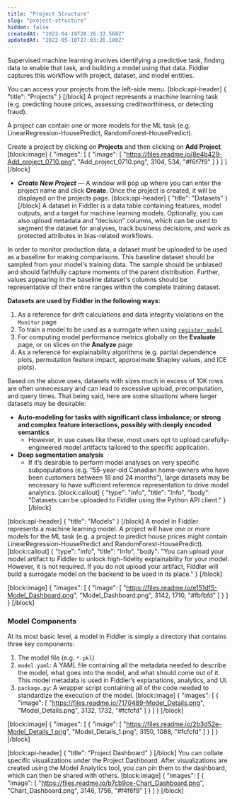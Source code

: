 ```yaml
---
title: "Project Structure"
slug: "project-structure"
hidden: false
createdAt: "2022-04-19T20:26:33.568Z"
updatedAt: "2022-05-10T17:03:26.180Z"
---
```

Supervised machine learning involves identifying a predictive task, finding data to enable that task, and building a model using that data. Fiddler captures this workflow with project, dataset, and model entities.

You can access your projects from the left-side menu.
[block:api-header]
{
  "title": "Projects"
}
[/block]
A project represents a machine learning task (e.g. predicting house prices, assessing creditworthiness, or detecting fraud).

A project can contain one or more models for the ML task (e.g. LinearRegression-HousePredict, RandomForest-HousePredict).

Create a project by clicking on **Projects** and then clicking on **Add Project**.
[block:image]
{
  "images": [
    {
      "image": [
        "https://files.readme.io/8e4b429-Add_project_0710.png",
        "Add_project_0710.png",
        3104,
        534,
        "#f6f7f9"
      ]
    }
  ]
}
[/block]
* ***Create New Project*** — A window will pop up where you can enter the project name and click **Create**. Once the project is created, it will be displayed on the projects page.
[block:api-header]
{
  "title": "Datasets"
}
[/block]
A dataset in Fiddler is a data table containing features, model outputs, and a target for machine learning models. Optionally, you can also upload metadata and “decision” columns, which can be used to segment the dataset for analyses, track business decisions, and work as protected attributes in bias-related workflows.

In order to monitor production data, a dataset must be uploaded to be used as a baseline for making comparisons. This baseline dataset should be sampled from your model's training data. The sample should be unbiased and should faithfully capture moments of the parent distribution. Further, values appearing in the baseline dataset's columns should be representative of their entire ranges within the complete training dataset.

**Datasets are used by Fiddler in the following ways:**

1. As a reference for drift calculations and data integrity violations on the `Monitor` page
2. To train a model to be used as a surrogate when using [`register_model`](https://api.fiddler.ai/#client-register_model)
3. For computing model performance metrics globally on the **Evaluate** page, or on slices on the **Analyze** page
4. As a reference for explainability algorithms (e.g. partial dependence plots, permutation feature impact, approximate Shapley values, and ICE plots).

Based on the above uses, datasets with sizes much in excess of 10K rows are often unnecessary and can lead to excessive upload, precomputation, and query times. That being said, here are some situations where larger datasets may be desirable:

* **Auto-modeling for tasks with significant class imbalance; or strong and complex feature interactions, possibly with deeply encoded semantics**
    * However, in use cases like these, most users opt to upload carefully-engineered model artifacts tailored to the specific application.
* **Deep segmentation analysis**
    * If it’s desirable to perform model analyses on very specific subpopulations (e.g. “55-year-old Canadian home-owners who have been customers between 18 and 24 months”), large datasets may be necessary to have sufficient reference representation to drive model analytics.
[block:callout]
{
  "type": "info",
  "title": "Info",
  "body": "Datasets can be uploaded to Fiddler using the Python API client."
}
[/block]

[block:api-header]
{
  "title": "Models"
}
[/block]
A model in Fiddler represents a machine learning model. A project will have one or more models for the ML task (e.g. a project to predict house prices might contain LinearRegression-HousePredict and RandomForest-HousePredict).
[block:callout]
{
  "type": "info",
  "title": "Info",
  "body": "You can upload your model artifact to Fiddler to unlock high-fidelity explainability for your model. However, it is not required. If you do not upload your artifact, Fiddler will build a surrogate model on the backend to be used in its place."
}
[/block]

[block:image]
{
  "images": [
    {
      "image": [
        "https://files.readme.io/e151df5-Model_Dashboard.png",
        "Model_Dashboard.png",
        3142,
        1710,
        "#fbfbfd"
      ]
    }
  ]
}
[/block]
### Model Components

At its most basic level, a model in Fiddler is simply a directory that contains three key components:


1. The model file (e.g. `*.pkl`)
2. `model.yaml`: A YAML file containing all the metadata needed to describe the model, what goes into the model, and what should come out of it. This model metadata is used in Fiddler’s explanations, analytics, and UI.
3. `package.py`: A wrapper script containing all of the code needed to standardize the execution of the model.
[block:image]
{
  "images": [
    {
      "image": [
        "https://files.readme.io/7170489-Model_Details.png",
        "Model_Details.png",
        3132,
        1732,
        "#fcfcfd"
      ]
    }
  ]
}
[/block]

[block:image]
{
  "images": [
    {
      "image": [
        "https://files.readme.io/2b3d52e-Model_Details_1.png",
        "Model_Details_1.png",
        3150,
        1088,
        "#fcfcfd"
      ]
    }
  ]
}
[/block]

[block:api-header]
{
  "title": "Project Dashboard"
}
[/block]
You can collate specific visualizations under the Project Dashboard. After visualizations are created using the Model Analytics tool, you can pin them to the dashboard, which can then be shared with others.
[block:image]
{
  "images": [
    {
      "image": [
        "https://files.readme.io/b7cb9ce-Chart_Dashboard.png",
        "Chart_Dashboard.png",
        3146,
        1756,
        "#f4f6f9"
      ]
    }
  ]
}
[/block]
[^1]: *Join our [community Slack](http://fiddler-community.slack.com/) to ask any questions*